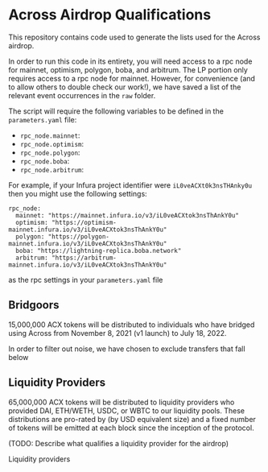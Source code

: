 # Across Airdrop Qualifications

This repository contains code used to generate the lists used for the Across airdrop.

In order to run this code in its entirety, you will need access to a rpc node for mainnet,
optimism, polygon, boba, and arbitrum. The LP portion only requires access to a rpc node
for mainnet. However, for convenience (and to allow others to double check our work!), we have
saved a list of the relevant event occurrences in the `raw` folder.

The script will require the following variables to be defined in the `parameters.yaml` file:

* `rpc_node.mainnet`:
* `rpc_node.optimism`:
* `rpc_node.polygon`:
* `rpc_node.boba`:
* `rpc_node.arbitrum`:

For example, if your Infura project identifier were `iL0veACXt0k3nsTHAnky0u` then you might use the following settings:

```
rpc_node:
  mainnet: "https://mainnet.infura.io/v3/iL0veACXtok3nsThAnkY0u"
  optimism: "https://optimism-mainnet.infura.io/v3/iL0veACXtok3nsThAnkY0u"
  polygon: "https://polygon-mainnet.infura.io/v3/iL0veACXtok3nsThAnkY0u"
  boba: "https://lightning-replica.boba.network"
  arbitrum: "https://arbitrum-mainnet.infura.io/v3/iL0veACXtok3nsThAnkY0u"
```

as the rpc settings in your `parameters.yaml` file


## Bridgoors

15,000,000 ACX tokens will be distributed to individuals who have bridged using Across from
November 8, 2021 (v1 launch) to July 18, 2022.

In order to filter out noise, we have chosen to exclude transfers that fall below


## Liquidity Providers

65,000,000 ACX tokens will be distributed to liquidity providers who provided DAI, ETH/WETH, USDC,
or WBTC to our liquidity pools. These distributions are pro-rated by (by USD equivalent size) and a
fixed number of tokens will be emitted at each block since the inception of the protocol.

(TODO: Describe what qualifies a liquidity provider for the airdrop)

Liquidity providers
